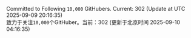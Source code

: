 Committed to Following `10,000` GitHubers. Current: <!-- FOLLOWING_COUNT -->302<!-- FOLLOWING_COUNT --> (Update at UTC <!-- LAST_UPDATED -->2025-09-09 20:16:35<!-- LAST_UPDATED -->)<br>
致力于关注`10,000`个GitHuber。当前：<!-- FOLLOWING_COUNT -->302<!-- FOLLOWING_COUNT --> (更新于北京时间 <!-- LAST_UPDATED_CST -->2025-09-10 04:16:35<!-- LAST_UPDATED_CST -->)
